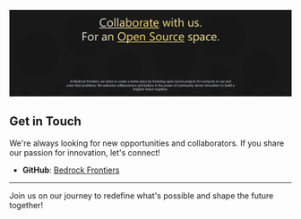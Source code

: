 ![Get involved at Bedrock Frontiers](https://github.com/BedrockFrontiers/.github/blob/main/profile/bedrock-collaborate.png)

## Get in Touch

We're always looking for new opportunities and collaborators. If you share our passion for innovation, let's connect!

* **GitHub**: [Bedrock Frontiers](https://github.com/BedrockFrontiers/)
  
----

Join us on our journey to redefine what's possible and shape the future together!
